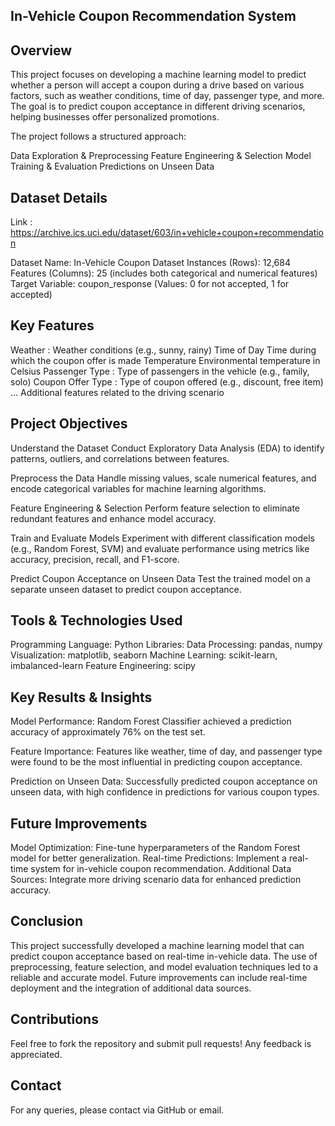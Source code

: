 ## **In-Vehicle Coupon Recommendation System**

## **Overview**
This project focuses on developing a machine learning model to predict whether a person will accept a coupon during a drive based on various factors, such as weather conditions, time of day, passenger type, and more. The goal is to predict coupon acceptance in different driving scenarios, helping businesses offer personalized promotions.

The project follows a structured approach:

Data Exploration & Preprocessing
Feature Engineering & Selection
Model Training & Evaluation
Predictions on Unseen Data

## **Dataset Details**

Link : https://archive.ics.uci.edu/dataset/603/in+vehicle+coupon+recommendation

Dataset Name: In-Vehicle Coupon Dataset
Instances (Rows): 12,684
Features (Columns): 25 (includes both categorical and numerical features)
Target Variable: coupon_response (Values: 0 for not accepted, 1 for accepted)

## **Key Features**

Weather	: Weather conditions (e.g., sunny, rainy)
Time of Day	Time during which the coupon offer is made
Temperature	Environmental temperature in Celsius
Passenger Type	: Type of passengers in the vehicle (e.g., family, solo)
Coupon Offer Type	: Type of coupon offered (e.g., discount, free item)
...	Additional features related to the driving scenario

## **Project Objectives**

Understand the Dataset
Conduct Exploratory Data Analysis (EDA) to identify patterns, outliers, and correlations between features.

Preprocess the Data
Handle missing values, scale numerical features, and encode categorical variables for machine learning algorithms.

Feature Engineering & Selection
Perform feature selection to eliminate redundant features and enhance model accuracy.

Train and Evaluate Models
Experiment with different classification models (e.g., Random Forest, SVM) and evaluate performance using metrics like accuracy, precision, recall, and F1-score.

Predict Coupon Acceptance on Unseen Data
Test the trained model on a separate unseen dataset to predict coupon acceptance.

## **Tools & Technologies Used**

Programming Language: Python
Libraries:
Data Processing: pandas, numpy
Visualization: matplotlib, seaborn
Machine Learning: scikit-learn, imbalanced-learn
Feature Engineering: scipy

## **Key Results & Insights**

Model Performance:
Random Forest Classifier achieved a prediction accuracy of approximately 76% on the test set.

Feature Importance:
Features like weather, time of day, and passenger type were found to be the most influential in predicting coupon acceptance.

Prediction on Unseen Data:
Successfully predicted coupon acceptance on unseen data, with high confidence in predictions for various coupon types.


## **Future Improvements**

Model Optimization: Fine-tune hyperparameters of the Random Forest model for better generalization.
Real-time Predictions: Implement a real-time system for in-vehicle coupon recommendation.
Additional Data Sources: Integrate more driving scenario data for enhanced prediction accuracy.

## **Conclusion**

This project successfully developed a machine learning model that can predict coupon acceptance based on real-time in-vehicle data. The use of preprocessing, feature selection, and model evaluation techniques led to a reliable and accurate model. Future improvements can include real-time deployment and the integration of additional data sources.

## Contributions

Feel free to fork the repository and submit pull requests! Any feedback is appreciated.


## Contact
For any queries, please contact via GitHub or email.
